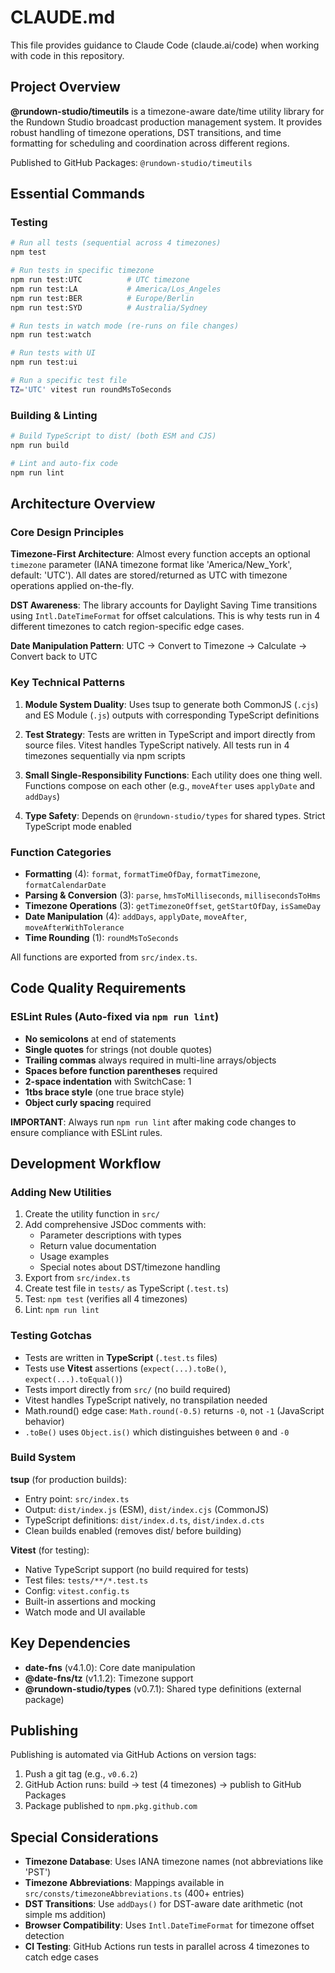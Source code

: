 # CLAUDE.md

This file provides guidance to Claude Code (claude.ai/code) when working with code in this repository.

## Project Overview

**@rundown-studio/timeutils** is a timezone-aware date/time utility library for the Rundown Studio broadcast production management system. It provides robust handling of timezone operations, DST transitions, and time formatting for scheduling and coordination across different regions.

Published to GitHub Packages: `@rundown-studio/timeutils`

## Essential Commands

### Testing
```bash
# Run all tests (sequential across 4 timezones)
npm test

# Run tests in specific timezone
npm run test:UTC          # UTC timezone
npm run test:LA           # America/Los_Angeles
npm run test:BER          # Europe/Berlin
npm run test:SYD          # Australia/Sydney

# Run tests in watch mode (re-runs on file changes)
npm run test:watch

# Run tests with UI
npm run test:ui

# Run a specific test file
TZ='UTC' vitest run roundMsToSeconds
```

### Building & Linting
```bash
# Build TypeScript to dist/ (both ESM and CJS)
npm run build

# Lint and auto-fix code
npm run lint
```

## Architecture Overview

### Core Design Principles

**Timezone-First Architecture**: Almost every function accepts an optional `timezone` parameter (IANA timezone format like 'America/New_York', default: 'UTC'). All dates are stored/returned as UTC with timezone operations applied on-the-fly.

**DST Awareness**: The library accounts for Daylight Saving Time transitions using `Intl.DateTimeFormat` for offset calculations. This is why tests run in 4 different timezones to catch region-specific edge cases.

**Date Manipulation Pattern**: UTC → Convert to Timezone → Calculate → Convert back to UTC

### Key Technical Patterns

1. **Module System Duality**: Uses tsup to generate both CommonJS (`.cjs`) and ES Module (`.js`) outputs with corresponding TypeScript definitions

2. **Test Strategy**: Tests are written in TypeScript and import directly from source files. Vitest handles TypeScript natively. All tests run in 4 timezones sequentially via npm scripts

3. **Small Single-Responsibility Functions**: Each utility does one thing well. Functions compose on each other (e.g., `moveAfter` uses `applyDate` and `addDays`)

4. **Type Safety**: Depends on `@rundown-studio/types` for shared types. Strict TypeScript mode enabled

### Function Categories

- **Formatting** (4): `format`, `formatTimeOfDay`, `formatTimezone`, `formatCalendarDate`
- **Parsing & Conversion** (3): `parse`, `hmsToMilliseconds`, `millisecondsToHms`
- **Timezone Operations** (3): `getTimezoneOffset`, `getStartOfDay`, `isSameDay`
- **Date Manipulation** (4): `addDays`, `applyDate`, `moveAfter`, `moveAfterWithTolerance`
- **Time Rounding** (1): `roundMsToSeconds`

All functions are exported from `src/index.ts`.

## Code Quality Requirements

### ESLint Rules (Auto-fixed via `npm run lint`)

- **No semicolons** at end of statements
- **Single quotes** for strings (not double quotes)
- **Trailing commas** always required in multi-line arrays/objects
- **Spaces before function parentheses** required
- **2-space indentation** with SwitchCase: 1
- **1tbs brace style** (one true brace style)
- **Object curly spacing** required

**IMPORTANT**: Always run `npm run lint` after making code changes to ensure compliance with ESLint rules.

## Development Workflow

### Adding New Utilities

1. Create the utility function in `src/`
2. Add comprehensive JSDoc comments with:
   - Parameter descriptions with types
   - Return value documentation
   - Usage examples
   - Special notes about DST/timezone handling
3. Export from `src/index.ts`
4. Create test file in `tests/` as TypeScript (`.test.ts`)
5. Test: `npm test` (verifies all 4 timezones)
6. Lint: `npm run lint`

### Testing Gotchas

- Tests are written in **TypeScript** (`.test.ts` files)
- Tests use **Vitest** assertions (`expect(...).toBe()`, `expect(...).toEqual()`)
- Tests import directly from `src/` (no build required)
- Vitest handles TypeScript natively, no transpilation needed
- Math.round() edge case: `Math.round(-0.5)` returns `-0`, not `-1` (JavaScript behavior)
- `.toBe()` uses `Object.is()` which distinguishes between `0` and `-0`

### Build System

**tsup** (for production builds):
- Entry point: `src/index.ts`
- Output: `dist/index.js` (ESM), `dist/index.cjs` (CommonJS)
- TypeScript definitions: `dist/index.d.ts`, `dist/index.d.cts`
- Clean builds enabled (removes dist/ before building)

**Vitest** (for testing):
- Native TypeScript support (no build required for tests)
- Test files: `tests/**/*.test.ts`
- Config: `vitest.config.ts`
- Built-in assertions and mocking
- Watch mode and UI available

## Key Dependencies

- **date-fns** (v4.1.0): Core date manipulation
- **@date-fns/tz** (v1.1.2): Timezone support
- **@rundown-studio/types** (v0.7.1): Shared type definitions (external package)

## Publishing

Publishing is automated via GitHub Actions on version tags:
1. Push a git tag (e.g., `v0.6.2`)
2. GitHub Action runs: build → test (4 timezones) → publish to GitHub Packages
3. Package published to `npm.pkg.github.com`

## Special Considerations

- **Timezone Database**: Uses IANA timezone names (not abbreviations like 'PST')
- **Timezone Abbreviations**: Mappings available in `src/consts/timezoneAbbreviations.ts` (400+ entries)
- **DST Transitions**: Use `addDays()` for DST-aware date arithmetic (not simple ms addition)
- **Browser Compatibility**: Uses `Intl.DateTimeFormat` for timezone offset detection
- **CI Testing**: GitHub Actions run tests in parallel across 4 timezones to catch edge cases
